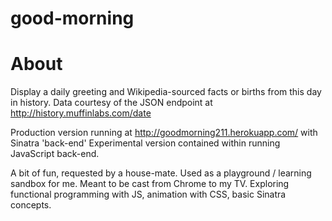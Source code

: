 # good-morning

# 
# About 

Display a daily greeting and Wikipedia-sourced facts or births from this day in history. Data courtesy of the JSON endpoint at http://history.muffinlabs.com/date

Production version running at http://goodmorning211.herokuapp.com/ with Sinatra 'back-end'
Experimental version contained within running JavaScript back-end.

A bit of fun, requested by a house-mate. Used as a playground / learning 
sandbox for me. Meant to be cast from Chrome to my TV. Exploring functional programming with JS, animation with CSS, basic Sinatra concepts. 




